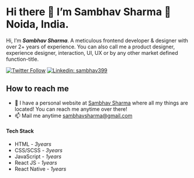 # Hi there 👋 I’m Sambhav Sharma 📍 Noida, India.

Hi, I’m ***Sambhav Sharma***. A meticulous frontend developer & designer with over 2+ years of experience. You can also call me a product designer, experience designer, interaction, UI, UX or by any other market defined function-title.

[![Twitter Follow](https://img.shields.io/twitter/follow/sambhav399?label=Follow)](https://twitter.com/sambhav399)
[![Linkedin: sambhav399](https://img.shields.io/badge/-Sambhav%20Sharma-blue?style=flat-square&logo=Linkedin&logoColor=white&link=https://www.linkedin.com/in/sambhav399/)](https://www.linkedin.com/in/sambhav399)

## How to reach me
* 🔗 I have a personal website at [Sambhav Sharma](http://sambhavsharma.netlify.app/) where all my things are located! You can reach me anytime over there!
* 📫 Mail me anytime [sambhavsharma@gmail.com](mailto:sambhavsharma@gmail.com?subject=[From%20Github]%20Readme)

#### Tech Stack
- HTML *- 3years*
- CSS/SCSS *- 3years*
- JavaScript *- 1years*
- React JS *- 1years*
- React Native *- 1years*
